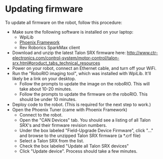 # Updating firmware

To update all firmware on the robot, follow this procedure:
- Make sure the following software is installed on your laptop:
    - WpiLib
    - [Phoenix Framework](http://www.ctr-electronics.com/hro.html#product_tabs_technical_resources)
    - Rev Roborics SparkMax client
- Download and unzip the latest Talon SRX firmware here: http://www.ctr-electronics.com/control-system/motor-control/talon-srx.html#product_tabs_technical_resources
- Power on your robot, connect an Ethernet cable, and turn off your WiFi.
- Run the "RoboRIO imaging tool", which was installed with WpiLib.  It'll likely be a link on your desktop.
    - Follow the prompts to update the image on the roboRIO.  This will take about 10-20 minutes.
    - Follow the prompts to update the firmware on the roboRIO.  This should be under 10 minutes.
- Deploy code to the robot.  (This is required for the next step to work.)
- Open the Phoenix Tuner (came with Phoenix Framework)
    - Connect to the robot.  
    - Open the "CAN Devices" tab.  You should see a listing of all Talon SRX's and their firmware revision numbers.
    - Under the box labeled "Field-Upgrade Device Firmware", click "..." and browse to the unzipped Talon SRX firmware (a *.crf file)
    - Select a Talon SRX from the list.
    - Check the box labeled "Update all Talon SRX devices"
    - Click "Update device".  Process should take a few minutes.
    